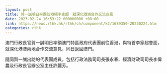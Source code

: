 ```yaml
---
layout: post
title: 賀一誠明日率團訪港晤李家超　就深化港澳合作交流意見
date: 2023-02-24 16:53:22.000000000 +08:00
link: https://news.rthk.hk/rthk/ch/component/k2/1689350-20230224.htm
categories: rthk
---
```


澳門行政長官賀一誠明日率領澳門特區政府代表團前往香港，與特首李家超會面，就深化港澳兩地合作交流意見，同日返回澳門。

隨同賀一誠出訪的代表團成員，包括行政法務司司長張永春、經濟財政司司長李偉農及行政長官辦公室主任許麗芳。
